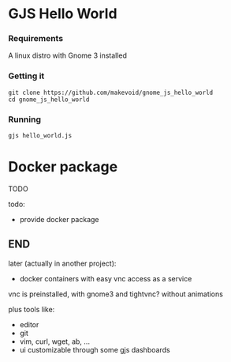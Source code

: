 # GJS Hello World

### Requirements

A linux distro with Gnome 3 installed

### Getting it

```
git clone https://github.com/makevoid/gnome_js_hello_world
cd gnome_js_hello_world
```


### Running

```
gjs hello_world.js
```


# Docker package

TODO



todo:

- provide docker package


END
---

later (actually in another project):

- docker containers with easy vnc access as a service

vnc is preinstalled, with gnome3 and tightvnc? without animations

plus tools like:
- editor
- git
- vim, curl, wget, ab, ...
- ui customizable through some gjs dashboards
